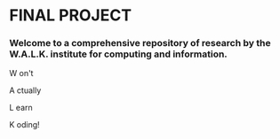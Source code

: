 # FINAL PROJECT

### Welcome to a comprehensive repository of research by the W.A.L.K. institute for computing and information.

W on't

A ctually

L earn 

K oding!
